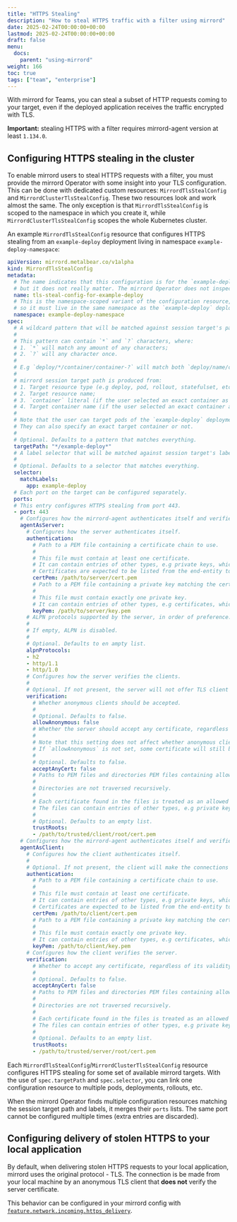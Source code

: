 ```yaml
---
title: "HTTPS Stealing"
description: "How to steal HTTPS traffic with a filter using mirrord"
date: 2025-02-24T00:00:00+00:00
lastmod: 2025-02-24T00:00:00+00:00
draft: false
menu:
  docs:
    parent: "using-mirrord"
weight: 166
toc: true
tags: ["team", "enterprise"]
---
```


With mirrord for Teams, you can steal a subset of HTTP requests coming to your target, even if the deployed application receives the traffic encrypted with TLS.

**Important:** stealing HTTPS with a filter requires mirrord-agent version at least `1.134.0`.

## Configuring HTTPS stealing in the cluster

To enable mirrord users to steal HTTPS requests with a filter, you must provide the mirrord Operator with some insight into your TLS configuration.
This can be done with dedicated custom resources: `MirrordTlsStealConfig` and `MirrordClusterTlsStealConfig`. These two resources look and work almost the same.
The only exception is that `MirrordTlsStealConfig` is scoped to the namespace in which you create it, while `MirrordClusterTlsStealConfig` scopes the whole Kubernetes cluster.

An example `MirrordTlsStealConfig` resource that configures HTTPS stealing from an `example-deploy` deployment living in namespace `example-deploy-namespace`:

```yaml
apiVersion: mirrord.metalbear.co/v1alpha
kind: MirrordTlsStealConfig
metadata:
  # The name indicates that this configuration is for the `example-deploy` deployment,
  # but it does not really matter. The mirrord Operator does not inspect config resources' names. 
  name: tls-steal-config-for-example-deploy
  # This is the namespace-scoped variant of the configuration resource,
  # so it must live in the same namespace as the `example-deploy` deployment.
  namespace: example-deploy-namespace
spec:
  # A wildcard pattern that will be matched against session target's path.
  #
  # This pattern can contain `*` and `?` characters, where:
  # 1. `*` will match any amount of any characters;
  # 2. `?` will any character once.
  #
  # E.g `deploy/*/container/container-?` will match both `deploy/name/container/container-1` and `deploy/another-name/container/container-2`.
  #
  # mirrord session target path is produced from:
  # 1. Target resource type (e.g deploy, pod, rollout, statefulset, etc.);
  # 2. Target resource name;
  # 3. `container` literal (if the user selected an exact container as the target);
  # 4. Target container name (if the user selected an exact container as the target).
  #
  # Note that the user can target pods of the `example-deploy` deployment either indirectly, by targeting the deployment, or directly.
  # They can also specify an exact target container or not.
  #
  # Optional. Defaults to a pattern that matches everything.
  targetPath: "*/example-deploy*"
  # A label selector that will be matched against session target's labels.
  #
  # Optional. Defaults to a selector that matches everything.
  selector:
    matchLabels:
      app: example-deploy
  # Each port on the target can be configured separately.
  ports:
  # This entry configures HTTPS stealing from port 443.
  - port: 443
    # Configures how the mirrord-agent authenticates itself and verifies the clients (original request senders) when acting as a TLS server.
    agentAsServer:
      # Configures how the server authenticates itself.
      authentication:
        # Path to a PEM file containing a certificate chain to use.
        #
        # This file must contain at least one certificate.
        # It can contain entries of other types, e.g private keys, which are ignored.
        # Certificates are expected to be listed from the end-entity to the root.
        certPem: /path/to/server/cert.pem
        # Path to a PEM file containing a private key matching the certificate chain from `certPem`.
        #
        # This file must contain exactly one private key.
        # It can contain entries of other types, e.g certificates, which are ignored.
        keyPem: /path/to/server/key.pem
      # ALPN protocols supported by the server, in order of preference.
      #
      # If empty, ALPN is disabled.
      #
      # Optional. Defaults to en ampty list.
      alpnProtocols:
      - h2
      - http/1.1
      - http/1.0
      # Configures how the server verifies the clients.
      #
      # Optional. If not present, the server will not offer TLS client authentication at all.
      verification:
        # Whether anonymous clients should be accepted.
        #
        # Optional. Defaults to false.
        allowAnonymous: false
        # Whether the server should accept any certificate, regardless of its validity and who signed it.
        #
        # Note that this setting does not affect whether anonymous clients are accepted or not.
        # If `allowAnonymous` is not set, some certificate will still be required.
        #
        # Optional. Defaults to false.
        acceptAnyCert: false
        # Paths to PEM files and directories PEM files containing allowed root certificates.
        #
        # Directories are not traversed recursively.
        #
        # Each certificate found in the files is treated as an allowed root.
        # The files can contain entries of other types, e.g private keys, which are ignored.
        #
        # Optional. Defaults to an empty list.
        trustRoots:
        - /path/to/trusted/client/root/cert.pem
    # Configures how the mirrord-agent authenticates itself and verifies the server (original request destination) when acting as a TLS client.
    agentAsClient:
      # Configures how the client authenticates itself.
      #
      # Optional. If not present, the client will make the connections anonymously.
      authentication:
        # Path to a PEM file containing a certificate chain to use.
        #
        # This file must contain at least one certificate.
        # It can contain entries of other types, e.g private keys, which are ignored.
        # Certificates are expected to be listed from the end-entity to the root.
        certPem: /path/to/client/cert.pem
        # Path to a PEM file containing a private key matching the certificate chain from `certPem`.
        #
        # This file must contain exactly one private key.
        # It can contain entries of other types, e.g certificates, which are ignored.
        keyPem: /path/to/client/key.pem
      # Configures how the client verifies the server.
      verification:
        # Whether to accept any certificate, regardless of its validity and who signed it.
        #
        # Optional. Defaults to false.
        acceptAnyCert: false
        # Paths to PEM files and directories PEM files containing allowed root certificates.
        #
        # Directories are not traversed recursively.
        #
        # Each certificate found in the files is treated as an allowed root.
        # The files can contain entries of other types, e.g private keys, which are ignored.
        #
        # Optional. Defaults to an empty list.
        trustRoots:
        - /path/to/trusted/server/root/cert.pem
```

Each `MirrordTlsStealConfig`/`MirrordClusterTlsStealConfig` resource configures HTTPS stealing for some set of available mirrord targets.
With the use of `spec.targetPath` and `spec.selector`, you can link one configuration resource to multiple pods, deployments, rollouts, etc.

When the mirrord Operator finds multiple configuration resources matching the session target path and labels, it merges their `ports` lists.
The same port cannot be configured multiple times (extra entries are discarded).

## Configuring delivery of stolen HTTPS to your local application 

By default, when delivering stolen HTTPS requests to your local application, mirrord uses the original protocol - TLS.
The connection is be made from your local machine by an anonymous TLS client that **does not** verify the server certificate.

This behavior can be configured in your mirrord config with [`feature.network.incoming.https_delivery`](/docs/reference/configuration#feature-network-incoming-https_delivery).
